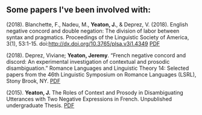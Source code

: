 ## Some papers I've been involved with:

(2018). Blanchette, F., Nadeu, M., **Yeaton, J.**, & Deprez, V. (2018). English negative concord and double negation: The division of labor between syntax and pragmatics. Proceedings of the Linguistic Society of America, 3(1), 53:1-15. doi:http://dx.doi.org/10.3765/plsa.v3i1.4349 [PDF](https://jdyeaton27.github.io/files/LSA2018_EnglishNCandDN.pdf)

(2018). Deprez, Viviane; **Yeaton, Jeremy**. “French negative concord and discord: An experimental
investigation of contextual and prosodic disambiguation.” Romance Languages and Linguistic
Theory 14: Selected papers from the 46th Linguistic Symposium on Romance Languages (LSRL),
Stony Brook, NY. [PDF](https://jdyeaton27.github.io/files/lsrl_46.pdf)

(2015). **Yeaton, J.** The Roles of Context and Prosody in Disambiguating Utterances with Two Negative Expressions in French. Unpublished undergraduate Thesis. [PDF](https://jdyeaton27.github.io/files/Yeaton_UndergradThesis.pdf)
